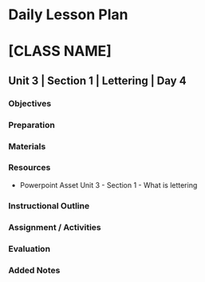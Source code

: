 # Daily Lesson Plan

# [CLASS NAME]

## Unit 3 | Section 1 | Lettering | Day 4

### Objectives

### Preparation

### Materials

### Resources

- Powerpoint Asset Unit 3 - Section 1 - What is lettering

### Instructional Outline

### Assignment / Activities

### Evaluation

### Added Notes
